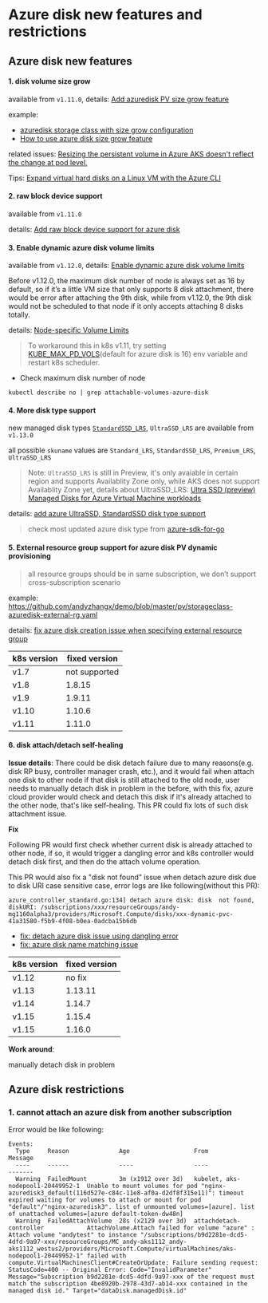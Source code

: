# Azure disk new features and restrictions
## Azure disk new features
#### 1. disk volume size grow

available from `v1.11.0`, details: [Add azuredisk PV size grow feature](https://github.com/kubernetes/kubernetes/pull/64386)

example: 
 - [azuredisk storage class with size grow configuration](https://github.com/andyzhangx/demo/blob/master/pv/storageclass-azuredisk-sizegrow.yaml)
 - [How to use azure disk size grow feature](https://github.com/andyzhangx/demo/blob/master/linux/azuredisk/azuredisk-sizegrow.md)

related issues: [Resizing the persistent volume in Azure AKS doesn't reflect the change at pod level.](https://github.com/kubernetes/kubernetes/issues/68427)

Tips: [Expand virtual hard disks on a Linux VM with the Azure CLI](https://docs.microsoft.com/en-us/azure/virtual-machines/linux/expand-disks)

#### 2. raw block device support

available from `v1.11.0`

details: [Add raw block device support for azure disk](https://github.com/kubernetes/kubernetes/pull/63841)

#### 3. Enable dynamic azure disk volume limits

available from `v1.12.0`, details: [Enable dynamic azure disk volume limits](https://github.com/kubernetes/kubernetes/pull/67772)

Before v1.12.0, the maximum disk number of node is always set as 16 by default, so if it’s a little VM size that only supports 8 disk attachment, there would be error after attaching the 9th disk, while from v1.12.0, the 9th disk would not be scheduled to that node if it only accepts attaching 8 disks totally.

details: [Node-specific Volume Limits](https://kubernetes.io/docs/concepts/storage/storage-limits/)
> To workaround this in k8s v1.11, try setting [KUBE_MAX_PD_VOLS](https://github.com/kubernetes/kubernetes/blob/591ef236e04a515f1b582cb8d8a4ea29aaee98a3/pkg/scheduler/algorithm/predicates/predicates.go#L106)(default for azure disk is 16) env variable and restart k8s scheduler.

 - Check maximum disk number of node
```
kubectl describe no | grep attachable-volumes-azure-disk
```

#### 4. More disk type support

new managed disk types [`StandardSSD_LRS`](https://aka.ms/StandardSSDBlog), `UltraSSD_LRS` are available from `v1.13.0`

all possible `skuname` values are `Standard_LRS`, `StandardSSD_LRS`, `Premium_LRS`, `UltraSSD_LRS`
> Note: `UltraSSD_LRS` is still in Preview, it's only avaiable in certain region and supports Availablity Zone only, while AKS does not support Availablity Zone yet, details about UltraSSD_LRS: [Ultra SSD (preview) Managed Disks for Azure Virtual Machine workloads](https://docs.microsoft.com/en-us/azure/virtual-machines/linux/disks-ultra-ssd)

details: [add azure UltraSSD, StandardSSD disk type support](https://github.com/kubernetes/kubernetes/pull/70477)
 > check most updated azure disk type from [azure-sdk-for-go](https://github.com/Azure/azure-sdk-for-go/blob/master/services/compute/mgmt/2019-03-01/compute/models.go#L322-L328)

#### 5. External resource group support for azure disk PV dynamic provisioning
> all resource groups should be in same subscription, we don’t support cross-subscription scenario

example: https://github.com/andyzhangx/demo/blob/master/pv/storageclass-azuredisk-external-rg.yaml

details: [fix azure disk creation issue when specifying external resource group](https://github.com/kubernetes/kubernetes/pull/65516)

| k8s version | fixed version |
| ---- | ---- |
| v1.7 | not supported |
| v1.8 | 1.8.15 |
| v1.9 | 1.9.11 |
| v1.10 | 1.10.6 |
| v1.11 | 1.11.0 |

#### 6. disk attach/detach self-healing

**Issue details**:
There could be disk detach failure due to many reasons(e.g. disk RP busy, controller manager crash, etc.), and it would fail when attach one disk to other node if that disk is still attached to the old node, user needs to manually detach disk in problem in the before, with this fix, azure cloud provider would check and detach this disk if it's already attached to the other node, that's like self-healing. This PR could fix lots of such disk attachment issue.

**Fix**

Following PR would first check whether current disk is already attached to other node, if so, it would trigger a dangling error and k8s controller would detach disk first, and then do the attach volume operation.

This PR would also fix a "disk not found" issue when detach azure disk due to disk URI case sensitive case, error logs are like following(without this PR):
```
azure_controller_standard.go:134] detach azure disk: disk  not found, diskURI: /subscriptions/xxx/resourceGroups/andy-mg1160alpha3/providers/Microsoft.Compute/disks/xxx-dynamic-pvc-41a31580-f5b9-4f08-b0ea-0adcba15b6db
```
 - [fix: detach azure disk issue using dangling error](https://github.com/kubernetes/kubernetes/pull/81266)
 - [fix: azure disk name matching issue](https://github.com/kubernetes/kubernetes/pull/81720)

| k8s version | fixed version |
| ---- | ---- |
| v1.12 | no fix |
| v1.13 | 1.13.11 |
| v1.14 | 1.14.7 |
| v1.15 | 1.15.4 |
| v1.15 | 1.16.0 |

**Work around**:

manually detach disk in problem


## Azure disk restrictions
### 1. cannot attach an azure disk from another subscription
Error would be like following:
```
Events:
  Type     Reason              Age                  From                               Message
  ----     ------              ----                 ----                               -------
  Warning  FailedMount         3m (x1912 over 3d)   kubelet, aks-nodepool1-20449952-1  Unable to mount volumes for pod "nginx-azuredisk3_default(116d527e-c84c-11e8-af0a-d2df8f315e11)": timeout expired waiting for volumes to attach or mount for pod "default"/"nginx-azuredisk3". list of unmounted volumes=[azure]. list of unattached volumes=[azure default-token-dw48n]
  Warning  FailedAttachVolume  28s (x2129 over 3d)  attachdetach-controller            AttachVolume.Attach failed for volume "azure" : Attach volume "andytest" to instance "/subscriptions/b9d2281e-dcd5-4dfd-9a97-xxx/resourceGroups/MC_andy-aks1112_andy-aks1112_westus2/providers/Microsoft.Compute/virtualMachines/aks-nodepool1-20449952-1" failed with compute.VirtualMachinesClient#CreateOrUpdate: Failure sending request: StatusCode=400 -- Original Error: Code="InvalidParameter" Message="Subscription b9d2281e-dcd5-4dfd-9a97-xxx of the request must match the subscription 4be8920b-2978-43d7-ab14-xxx contained in the managed disk id." Target="dataDisk.managedDisk.id"
```
